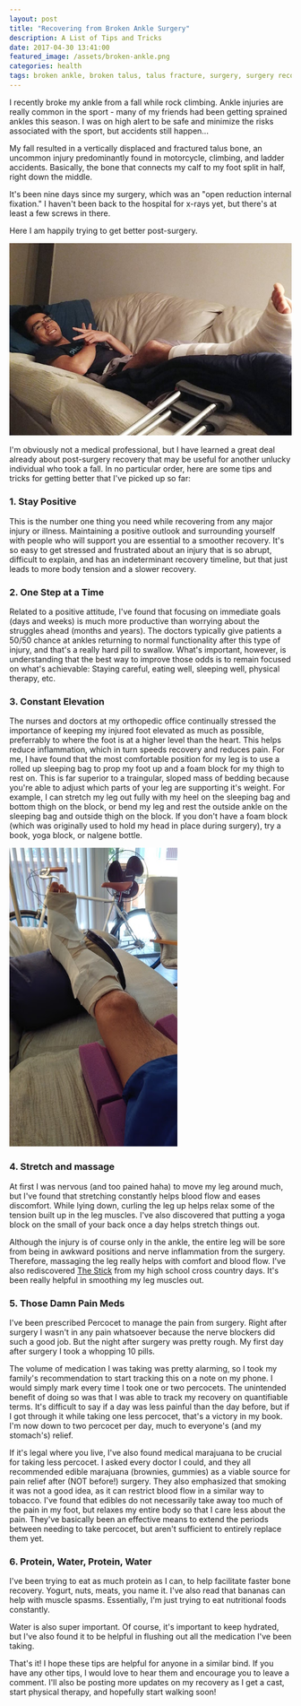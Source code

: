 ```yaml
---
layout: post
title: "Recovering from Broken Ankle Surgery"
description: A List of Tips and Tricks
date: 2017-04-30 13:41:00
featured_image: /assets/broken-ankle.png
categories: health
tags: broken ankle, broken talus, talus fracture, surgery, surgery recovery, rock climbing
---
```


I recently broke my ankle from a fall while rock climbing. Ankle injuries are really common in the sport - many of my friends had been getting sprained ankles this season. I was on high alert to be safe and minimize the risks associated with the sport, but accidents still happen... 

My fall resulted in a vertically displaced and fractured talus bone, an uncommon injury predominantly found in motorcycle, climbing, and ladder accidents. Basically, the bone that connects my calf to my foot split in half, right down the middle.

It's been nine days since my surgery, which was an "open reduction internal fixation." I haven't been back to the hospital for x-rays yet, but there's at least a few screws in there. 

Here I am happily trying to get better post-surgery.

![me]

I'm obviously not a medical professional, but I have learned a great deal already about post-surgery recovery that may be useful for another unlucky individual who took a fall. In no particular order, here are some tips and tricks for getting better that I've picked up so far:

### 1. Stay Positive

This is the number one thing you need while recovering from any major injury or illness. Maintaining a positive outlook and surrounding yourself with people who will support you are essential to a smoother recovery. It's so easy to get stressed and frustrated about an injury that is so abrupt, difficult to explain, and has an indeterminant recovery timeline, but that just leads to more body tension and a slower recovery.

### 2. One Step at a Time

Related to a positive attitude, I've found that focusing on immediate goals (days and weeks) is much more productive than worrying about the struggles ahead (months and years). The doctors typically give patients a 50/50 chance at ankles returning to normal functionality after this type of injury, and that's a really hard pill to swallow. What's important, however, is understanding that the best way to improve those odds is to remain focused on what's achievable: Staying careful, eating well, sleeping well, physical therapy, etc. 

### 3. Constant Elevation

The nurses and doctors at my orthopedic office continually stressed the importance of keeping my injured foot elevated as much as possible, preferrably to where the foot is at a higher level than the heart. This helps reduce inflammation, which in turn speeds recovery and reduces pain. For me, I have found that the most comfortable position for my leg is to use a rolled up sleeping bag to prop my foot up and a foam block for my thigh to rest on. This is far superior to a traingular, sloped mass of bedding because you're able to adjust which parts of your leg are supporting it's weight. For example, I can stretch my leg out fully with my heel on the sleeping bag and bottom thigh on the block, or bend my leg and rest the outside ankle on the sleeping bag and outside thigh on the block. If you don't have a foam block (which was originally used to hold my head in place during surgery), try a book, yoga block, or nalgene bottle.

![leg] 

### 4. Stretch and massage

At first I was nervous (and too pained haha) to move my leg around much, but I've found that stretching constantly helps blood flow and eases discomfort. While lying down, curling the leg up helps relax some of the tension built up in the leg muscles. I've also discovered that putting a yoga block on the small of your back once a day helps stretch things out. 

Although the injury is of course only in the ankle, the entire leg will be sore from being in awkward positions and nerve inflammation from the surgery. Therefore, massaging the leg really helps with comfort and blood flow. I've also rediscovered [The Stick][] from my high school cross country days. It's been really helpful in smoothing my leg muscles out.

### 5. Those Damn Pain Meds

I've been prescribed Percocet to manage the pain from surgery. Right after surgery I wasn't in any pain whatsoever because the nerve blockers did such a good job. But the night after surgery was pretty rough. My first day after surgery I took a whopping 10 pills. 

The volume of medication I was taking was pretty alarming, so I took my family's recommendation to start tracking this on a note on my phone. I would simply mark every time I took one or two percocets. The unintended benefit of doing so was that I was able to track my recovery on quantifiable terms. It's difficult to say if a day was less painful than the day before, but if I got through it while taking one less percocet, that's a victory in my book. I'm now down to two percocet per day, much to everyone's (and my stomach's) relief.

If it's legal where you live, I've also found medical marajuana to be crucial for taking less percocet. I asked every doctor I could, and they all recommended edible marajuana (brownies, gummies) as a viable source for pain relief after (NOT before!) surgery. They also emphasized that smoking it was not a good idea, as it can restrict blood flow in a similar way to tobacco. I've found that edibles do not necessarily take away too much of the pain in my foot, but relaxes my entire body so that I care less about the pain. They've basically been an effective means to extend the periods between needing to take percocet, but aren't sufficient to entirely replace them yet.

### 6. Protein, Water, Protein, Water

I've been trying to eat as much protein as I can, to help facilitate faster bone recovery. Yogurt, nuts, meats, you name it. I've also read that bananas can help with muscle spasms. Essentially, I'm just trying to eat nutritional foods constantly. 

Water is also super important. Of course, it's important to keep hydrated, but I've also found it to be helpful in flushing out all the medication I've been taking. 


That's it! I hope these tips are helpful for anyone in a similar bind. If you have any other tips, I would love to hear them and encourage you to leave a comment. I'll also be posting more updates on my recovery as I get a cast, start physical therapy, and hopefully start walking soon! 

[me]: /assets/broken-ankle.png
[leg]: /assets/elevated-leg.jpg
[The Stick]: https://www.thestick.com/
